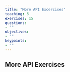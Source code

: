 ```yaml
---
title: "More API Excercises"
teaching: 5
exercises: 15
questions:
- ""
objectives:
- ""
keypoints:
- ""
---
```


## More API Exercises

